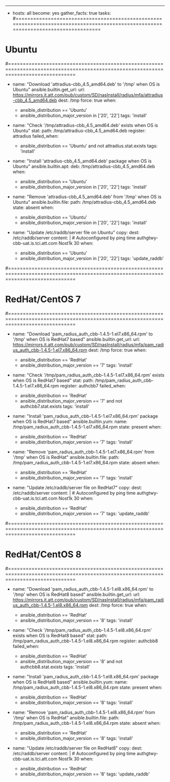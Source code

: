 ---
- hosts: all
  become: yes
  gather_facts: true
  tasks:
#===================================================================================================================================
# Ubuntu
#===================================================================================================================================
  - name: "Download 'attradius-cbb_4.5_amd64.deb' to '/tmp' when OS is Ubuntu"
    ansible.builtin.get_url:
      url: https://mirrors.it.att.com/pub/custom/SD/nasInstall/radius/mfa/attradius-cbb_4.5_amd64.deb
      dest: /tmp
      force: true
    when:
      - ansible_distribution == 'Ubuntu'
      - ansible_distribution_major_version in ['20', '22']
    tags: 'install'

  - name: "Check '/tmp/attradius-cbb_4.5_amd64.deb' exists when OS is Ubuntu"
    stat:
      path: /tmp/attradius-cbb_4.5_amd64.deb
    register: attradius
    failed_when: 
      - ansible_distribution == 'Ubuntu' and not attradius.stat.exists
    tags: 'install'

  - name: "Install 'attradius-cbb_4.5_amd64.deb' package when OS is Ubuntu"
    ansible.builtin.apt:
      deb: /tmp/attradius-cbb_4.5_amd64.deb
    when:
      - ansible_distribution == 'Ubuntu'
      - ansible_distribution_major_version in ['20', '22']
    tags: 'install'

  - name: "Remove 'attradius-cbb_4.5_amd64.deb' from '/tmp' when OS is Ubuntu"
    ansible.builtin.file:
      path: /tmp/attradius-cbb_4.5_amd64.deb
      state: absent
    when:
      - ansible_distribution == 'Ubuntu'
      - ansible_distribution_major_version in ['20', '22']
    tags: 'install'

  - name: "Update /etc/raddb/server file on Ubuntu"
    copy:
      dest: /etc/raddb/server
      content: |
        # Autoconfigured by ping time
        authgtwy-cbb-uat.is.tci.att.com Nost1k 30
    when:
      - ansible_distribution == 'Ubuntu'
      - ansible_distribution_major_version in ['20', '22']
    tags: 'update_raddb'

#===================================================================================================================================
# RedHat/CentOS 7
#===================================================================================================================================
  - name: "Download 'pam_radius_auth_cbb-1.4.5-1.el7.x86_64.rpm' to '/tmp' when OS is RedHat7 based"
    ansible.builtin.get_url:
      url: https://mirrors.it.att.com/pub/custom/SD/nasInstall/radius/mfa/pam_radius_auth_cbb-1.4.5-1.el7.x86_64.rpm
      dest: /tmp
      force: true
    when:
      - ansible_distribution == 'RedHat'
      - ansible_distribution_major_version == '7'
    tags: 'install'

  - name: "Check '/tmp/pam_radius_auth_cbb-1.4.5-1.el7.x86_64.rpm' exists when OS is RedHat7 based"
    stat:
      path: /tmp/pam_radius_auth_cbb-1.4.5-1.el7.x86_64.rpm
    register: authcbb7
    failed_when: 
      - ansible_distribution == 'RedHat' 
      - ansible_distribution_major_version == '7' and not authcbb7.stat.exists
    tags: 'install'

  - name: "Install 'pam_radius_auth_cbb-1.4.5-1.el7.x86_64.rpm' package when OS is RedHat7 based"
    ansible.builtin.yum:
      name: /tmp/pam_radius_auth_cbb-1.4.5-1.el7.x86_64.rpm
      state: present
    when:
      - ansible_distribution == 'RedHat'
      - ansible_distribution_major_version == '7'
    tags: 'install'

  - name: "Remove 'pam_radius_auth_cbb-1.4.5-1.el7.x86_64.rpm' from '/tmp' when OS is RedHat"
    ansible.builtin.file:
      path: /tmp/pam_radius_auth_cbb-1.4.5-1.el7.x86_64.rpm
      state: absent
    when:
      - ansible_distribution == 'RedHat'
      - ansible_distribution_major_version == '7'
    tags: 'install'

  - name: "Update /etc/raddb/server file on RedHat7"
    copy:
      dest: /etc/raddb/server
      content: |
        # Autoconfigured by ping time
        authgtwy-cbb-uat.is.tci.att.com Nost1k 30
    when:
      - ansible_distribution == 'RedHat'
      - ansible_distribution_major_version == '7'
    tags: 'update_raddb'

#===================================================================================================================================
# RedHat/CentOS 8
#===================================================================================================================================
  - name: "Download 'pam_radius_auth_cbb-1.4.5-1.el8.x86_64.rpm' to '/tmp' when OS is RedHat8 based"
    ansible.builtin.get_url:
      url: https://mirrors.it.att.com/pub/custom/SD/nasInstall/radius/mfa/pam_radius_auth_cbb-1.4.5-1.el8.x86_64.rpm
      dest: /tmp
      force: true
    when:
      - ansible_distribution == 'RedHat'
      - ansible_distribution_major_version == '8'
    tags: 'install'

  - name: "Check '/tmp/pam_radius_auth_cbb-1.4.5-1.el8.x86_64.rpm' exists when OS is RedHat8 based"
    stat:
      path: /tmp/pam_radius_auth_cbb-1.4.5-1.el8.x86_64.rpm
    register: authcbb8
    failed_when: 
      - ansible_distribution == 'RedHat'
      - ansible_distribution_major_version == '8' and not authcbb8.stat.exists
    tags: 'install'

  - name: "Install 'pam_radius_auth_cbb-1.4.5-1.el8.x86_64.rpm' package when OS is RedHat8 based"
    ansible.builtin.yum:
      name: /tmp/pam_radius_auth_cbb-1.4.5-1.el8.x86_64.rpm
      state: present
    when:
      - ansible_distribution == 'RedHat'
      - ansible_distribution_major_version == '8'
    tags: 'install'

  - name: "Remove 'pam_radius_auth_cbb-1.4.5-1.el8.x86_64.rpm' from '/tmp' when OS is RedHat"
    ansible.builtin.file:
      path: /tmp/pam_radius_auth_cbb-1.4.5-1.el8.x86_64.rpm
      state: absent
    when:
      - ansible_distribution == 'RedHat'
      - ansible_distribution_major_version == '8'
    tags: 'install'

  - name: "Update /etc/raddb/server file on RedHat8"
    copy:
      dest: /etc/raddb/server
      content: |
        # Autoconfigured by ping time
        authgtwy-cbb-uat.is.tci.att.com Nost1k 30
    when:
      - ansible_distribution == 'RedHat'
      - ansible_distribution_major_version == '8'
    tags: 'update_raddb'
